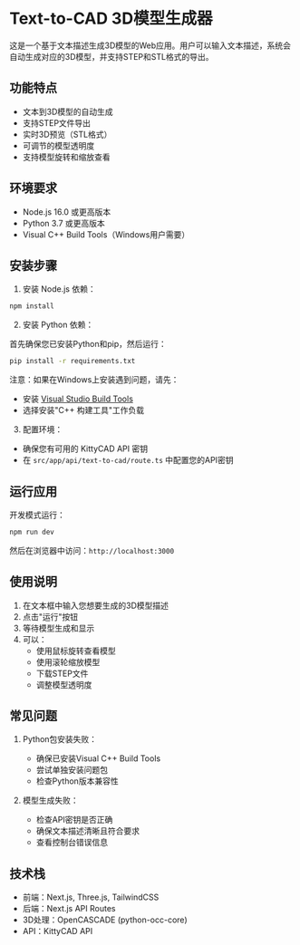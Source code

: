 # Text-to-CAD 3D模型生成器

这是一个基于文本描述生成3D模型的Web应用。用户可以输入文本描述，系统会自动生成对应的3D模型，并支持STEP和STL格式的导出。

## 功能特点

- 文本到3D模型的自动生成
- 支持STEP文件导出
- 实时3D预览（STL格式）
- 可调节的模型透明度
- 支持模型旋转和缩放查看

## 环境要求

- Node.js 16.0 或更高版本
- Python 3.7 或更高版本
- Visual C++ Build Tools（Windows用户需要）

## 安装步骤

1. 安装 Node.js 依赖：
```bash
npm install
```

2. 安装 Python 依赖：

首先确保您已安装Python和pip，然后运行：
```bash
pip install -r requirements.txt
```

注意：如果在Windows上安装遇到问题，请先：
- 安装 [Visual Studio Build Tools](https://visualstudio.microsoft.com/visual-cpp-build-tools/)
- 选择安装"C++ 构建工具"工作负载

3. 配置环境：
- 确保您有可用的 KittyCAD API 密钥
- 在 `src/app/api/text-to-cad/route.ts` 中配置您的API密钥

## 运行应用

开发模式运行：
```bash
npm run dev
```

然后在浏览器中访问：`http://localhost:3000`

## 使用说明

1. 在文本框中输入您想要生成的3D模型描述
2. 点击"运行"按钮
3. 等待模型生成和显示
4. 可以：
   - 使用鼠标旋转查看模型
   - 使用滚轮缩放模型
   - 下载STEP文件
   - 调整模型透明度

## 常见问题

1. Python包安装失败：
   - 确保已安装Visual C++ Build Tools
   - 尝试单独安装问题包
   - 检查Python版本兼容性

2. 模型生成失败：
   - 检查API密钥是否正确
   - 确保文本描述清晰且符合要求
   - 查看控制台错误信息

## 技术栈

- 前端：Next.js, Three.js, TailwindCSS
- 后端：Next.js API Routes
- 3D处理：OpenCASCADE (python-occ-core)
- API：KittyCAD API
